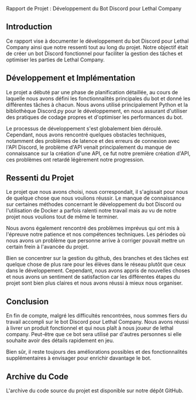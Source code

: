 
Rapport de Projet : Développement du Bot Discord pour Lethal Company

## Introduction<br/>
Ce rapport vise à documenter le développement du bot Discord pour Lethal Company ainsi que notre ressenti tout au long du projet. Notre objectif était de créer un bot Discord fonctionnel pour faciliter la gestion des tâches et optimiser les parties de Lethal Company.

## Développement et Implémentation<br/>
Le projet a débuté par une phase de planification détaillée, au cours de laquelle nous avons défini les fonctionnalités principales du bot et donné les différentes tâches à chacun. Nous avons utilisé principalement Python et la bibliothèque Discord.py pour le développement, en nous assurant d'utiliser des pratiques de codage propres et d'optimiser les performances du bot.

Le processus de développement s'est globalement bien déroulé. Cependant, nous avons rencontré quelques obstacles techniques, notamment des problèmes de latence et des erreurs de connexion avec l'API Discord, le problème d'API venait principalement du manque de connaissance sur la création d'une API, ce fut notre première création d'API, ces problèmes ont retardé légèrement notre progression.

## Ressenti du Projet<br/>
Le projet que nous avons choisi, nous correspondait, il s'agissait pour nous de quelque chose que nous voulions réussir.
Le manque de connaissance sur certaines méthodes concernant le développement du bot Discord ou l'utilisation de Docker a parfois ralenti notre travail mais au vu de notre projet nous voulions tout de même le terminer. 

Nous avons également rencontré des problèmes imprévus qui ont mis à l'épreuve notre patience et nos compétences techniques. Les périodes où nous avons un problème que personne arrive à corriger pouvait mettre un certain frein à l'avancée du projet.

Bien se concentrer sur la gestion du github, des branches et des tâches est quelque chose de plus rare pour les élèves dans le réseau plutôt que ceux dans le développement. Cependant, nous avons appris de nouvelles choses et nous avons un sentiment de satisfaction car les différentes étapes du projet sont bien plus claires et nous avons réussi à mieux nous organiser.

## Conclusion<br/>
En fin de compte, malgré les difficultés rencontrées, nous sommes fiers du travail accompli sur le bot Discord pour Lethal Company. Nous avons réussi à livrer un produit fonctionnel et qui nous plaît à nous joueur de lethal company. Peut-être que ce bot sera utilisé par d'autres personnes si elle souhaite avoir des détails rapidement en jeu.

Bien sûr, il reste toujours des améliorations possibles et des fonctionnalités supplémentaires à envisager pour enrichir davantage le bot. 

## Archive du Code<br/>
L'archive du code source du projet est disponible sur notre dépôt GitHub.